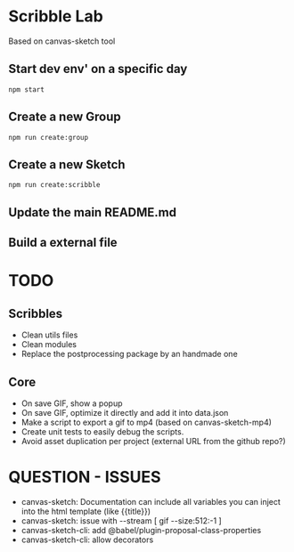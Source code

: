 # Scribble Lab

Based on canvas-sketch tool

## Start dev env' on a specific day

`npm start`

## Create a new Group

`npm run create:group`

## Create a new Sketch

`npm run create:scribble`

## Update the main README.md

## Build a external file

# TODO

## Scribbles

- Clean utils files
- Clean modules
- Replace the postprocessing package by an handmade one

## Core

- On save GIF, show a popup
- On save GIF, optimize it directly and add it into data.json
- Make a script to export a gif to mp4 (based on canvas-sketch-mp4)
- Create unit tests to easily debug the scripts.
- Avoid asset duplication per project (external URL from the github repo?)

# QUESTION - ISSUES

- canvas-sketch: Documentation can include all variables you can inject into the html template (like {{title}})
- canvas-sketch: issue with --stream [ gif --size:512:-1 ]
- canvas-sketch-cli: add @babel/plugin-proposal-class-properties
- canvas-sketch-cli: allow decorators